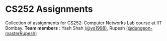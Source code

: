 # CS252 Assignments
Collection of assignments for CS252: Computer Networks Lab course at IIT Bombay.
**Team members** : Yash Shah [(@ys1998)](https://github.com/ys1998), Rupesh [(@dungeon-masterRupesh)](https://github.com/dungeon-masterRupesh)
